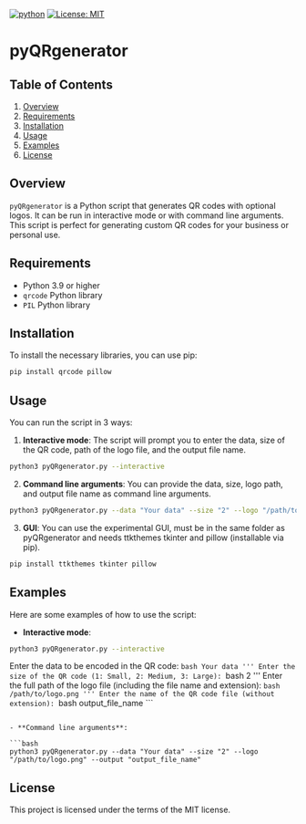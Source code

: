 [![python](https://img.shields.io/badge/Python-3.9-3776AB.svg?style=flat&logo=python&logoColor=white)](https://www.python.org)  [![License: MIT](https://img.shields.io/badge/License-MIT-yellow.svg)](https://opensource.org/licenses/MIT)

# pyQRgenerator

## Table of Contents
1. [Overview](overview)
2. [Requirements](requirements)
3. [Installation](installation)
4. [Usage](usage)
5. [Examples](examples)
6. [License](license)

## Overview <a name="overview"></a>
`pyQRgenerator` is a Python script that generates QR codes with optional logos. It can be run in interactive mode or with command line arguments. This script is perfect for generating custom QR codes for your business or personal use.

## Requirements <a name="requirements"></a>
- Python 3.9 or higher
- `qrcode` Python library
- `PIL` Python library

## Installation <a name="installation"></a>
To install the necessary libraries, you can use pip:

```bash
pip install qrcode pillow
```

## Usage <a name="usage"></a>
You can run the script in 3 ways:

1. **Interactive mode**: The script will prompt you to enter the data, size of the QR code, path of the logo file, and the output file name.

```bash
python3 pyQRgenerator.py --interactive
```

2. **Command line arguments**: You can provide the data, size, logo path, and output file name as command line arguments.

```bash
python3 pyQRgenerator.py --data "Your data" --size "2" --logo "/path/to/logo.png" --output "output_file_name"
```

3. **GUI**: You can use the experimental GUI, must be in the same folder as pyQRgenerator and needs ttkthemes tkinter and pillow  (installable via pip).

```bash
pip install ttkthemes tkinter pillow
```

## Examples <a name="examples"></a>
Here are some examples of how to use the script:

- **Interactive mode**:

```bash
python3 pyQRgenerator.py --interactive
```
Enter the data to be encoded in the QR code: ```bash Your data '''
Enter the size of the QR code (1: Small, 2: Medium, 3: Large): ```bash 2 '''
Enter the full path of the logo file (including the file name and extension): ```bash /path/to/logo.png '''
Enter the name of the QR code file (without extension): ```bash output_file_name ```
```

- **Command line arguments**:

```bash
python3 pyQRgenerator.py --data "Your data" --size "2" --logo "/path/to/logo.png" --output "output_file_name"
```

## License <a name="license"></a>
This project is licensed under the terms of the MIT license.

